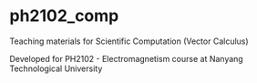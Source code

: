 # ph2102_comp
Teaching materials for Scientific Computation (Vector Calculus)

Developed for PH2102 - Electromagnetism course at Nanyang Technological University
